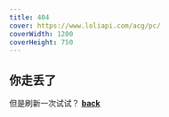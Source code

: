 ```yaml
---
title: 404
cover: https://www.loliapi.com/acg/pc/
coverWidth: 1200
coverHeight: 750
---
```

## 你走丢了
但是刷新一次试试？
**[back](/)**

